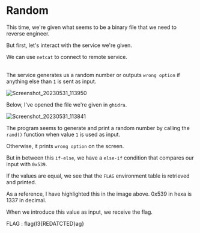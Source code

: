# Random

This time, we're given what seems to be a binary file that we need to reverse engineer.  

But first, let's interact with the service we're given.  

We can use `netcat` to connect to remote service.  

\
The service generates us a random number or outputs `wrong option` if anything else than `1` is sent as input.  

![Screenshot_20230531_113950](https://github.com/leftermv/ctf_writeups/assets/92045728/13572fa5-21d1-49c5-a8fa-a9c2a08231a2)

Below, I've opened the file we're given in `ghidra`.  

![Screenshot_20230531_113841](https://github.com/leftermv/ctf_writeups/assets/92045728/1c08b75d-f5ab-4abb-bb86-c69b76317f62)

The program seems to generate and print a random number by calling the `rand()` function when value `1` is used as input.  

Otherwise, it prints `wrong option` on the screen.  

But in between this `if-else`, we have a `else-if` condition that compares our input with `0x539`.  

If the values are equal, we see that the `FLAG` environment table is retrieved and printed.  

As a reference, I have highlighted this in the image above.  0x539 in hexa is 1337 in decimal.  

When we introduce this value as input, we receive the flag.  

FLAG : flag{l3{REDATCTED}ag}


